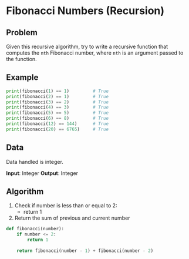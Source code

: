 # Fibonacci Numbers (Recursion)
## Problem
Given this recursive algorithm, try to write a recursive function that computes the `nth` Fibonacci number, where `nth` is an argument passed to the function.

## Example
```python
print(fibonacci(1) == 1)         # True
print(fibonacci(2) == 1)         # True
print(fibonacci(3) == 2)         # True
print(fibonacci(4) == 3)         # True
print(fibonacci(5) == 5)         # True
print(fibonacci(6) == 8)         # True
print(fibonacci(12) == 144)      # True
print(fibonacci(20) == 6765)     # True
```

## Data
Data handled is integer.

**Input**: Integer
**Output**: Integer

## Algorithm
1. Check if number is less than or equal to 2:
    - return 1
2. Return the sum of previous and current number

```python
def fibonacci(number):
    if number <= 2:
        return 1
    
    return fibonacci(number - 1) + fibonacci(number - 2)
```
